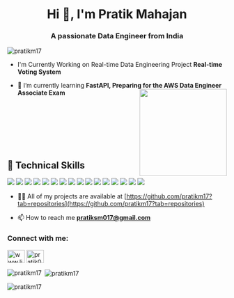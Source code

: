 <h1 align="center">Hi 👋, I'm Pratik Mahajan</h1>
<h3 align="center">A passionate Data Engineer from India</h3>

<p align="left"> <img src="https://komarev.com/ghpvc/?username=pratikm17&label=Profile%20views&color=0e75b6&style=flat" alt="pratikm17" /> </p>

- I'm Currently Working on Real-time Data Engineering Project **Real-time Voting System**

- 🌱 I’m currently learning **FastAPI, Preparing for the AWS Data Engineer Associate Exam**
<img align="right" width="200" src="https://camo.githubusercontent.com/7de37139d0b4c1ce40865e799b446c0e963a3dd8fb68d239707237c40604fa3d/68747470733a2f2f63646e2e6472696262626c652e636f6d2f75736572732f3733303730332f73637265656e73686f74732f363538313234332f6176656e746f2e676966"><br>
<br>
<br>
<br>
<br>
<br>
<br>

## 💼 Technical Skills

![](https://img.shields.io/badge/Python-3776AB?style=flat&logo=python&logoColor=white)
![](https://img.shields.io/badge/PostgreSQL-336791?style=flat&logo=postgresql&logoColor=white)
![](https://img.shields.io/badge/MySQL-4479A1?style=flat&logo=mysql&logoColor=white)
![](https://img.shields.io/badge/Spark-E25A1C?style=flat&logo=apache-spark&logoColor=white)
![](https://img.shields.io/badge/Kafka-231F20?style=flat&logo=apache-kafka&logoColor=white)
![](https://img.shields.io/badge/Airflow-017CEE?style=flat&logo=apache-airflow&logoColor=white)
![](https://img.shields.io/badge/MongoDB-47A248?style=flat&logo=mongodb&logoColor=white)
![](https://img.shields.io/badge/Cassandra-1287B1?style=flat&logo=apache-cassandra&logoColor=white)
![](https://img.shields.io/badge/AWS-232F3E?style=flat&logo=amazon-aws&logoColor=white)
![](https://img.shields.io/badge/Google_Cloud-4285F4?style=flat&logo=google-cloud&logoColor=white)
![](https://img.shields.io/badge/Docker-2496ED?style=flat&logo=docker&logoColor=white)
![](https://img.shields.io/badge/Databricks-FF3621?style=flat&logo=databricks&logoColor=white)
![](https://img.shields.io/badge/Snowflake-29B5E8?style=flat&logo=snowflake&logoColor=white)
![](https://img.shields.io/badge/Power_BI-F2C811?style=flat&logo=microsoft-power-bi&logoColor=white)
![](https://img.shields.io/badge/Tableau-E97627?style=flat&logo=tableau&logoColor=white)
![](https://img.shields.io/badge/Looker-000000?style=flat&logo=looker&logoColor=white)


- 👨‍💻 All of my projects are available at [https://github.com/pratikm17?tab=repositories](https://github.com/pratikm17?tab=repositories)

- 📫 How to reach me **pratiksm017@gmail.com**

<h3 align="left">Connect with me:</h3>
<p align="left">
<a href="https://www.linkedin.com/in/pratiksm017" target="blank"><img align="center" src="https://raw.githubusercontent.com/rahuldkjain/github-profile-readme-generator/master/src/images/icons/Social/linked-in-alt.svg" alt="www.linkedin.com/in/pratiksm017" height="30" width="40" /></a>
<a href="https://instagram.com/pratik017_" target="blank"><img align="center" src="https://raw.githubusercontent.com/rahuldkjain/github-profile-readme-generator/master/src/images/icons/Social/instagram.svg" alt="pratik017_" height="30" width="40" /></a>
</p>

<p><img align="left" src="https://github-readme-stats.vercel.app/api/top-langs?username=pratikm17&show_icons=true&locale=en&layout=compact" alt="pratikm17" /></p>

<p>&nbsp;<img align="center" src="https://github-readme-stats.vercel.app/api?username=pratikm17&show_icons=true&locale=en" alt="pratikm17" /></p>

<p><img align="center" src="https://github-readme-streak-stats.herokuapp.com/?user=pratikm17&" alt="pratikm17" /></p>
